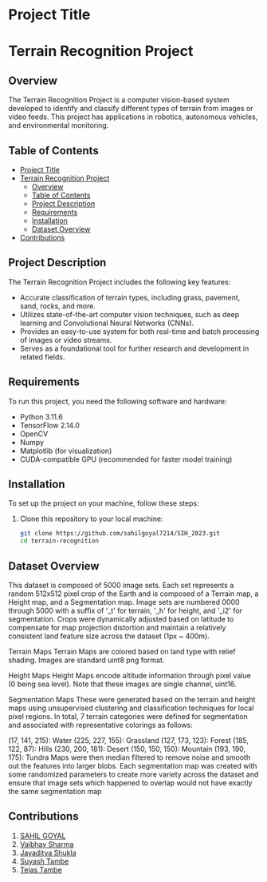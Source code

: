
# Project Title

# Terrain Recognition Project

## Overview

The Terrain Recognition Project is a computer vision-based system developed to identify and classify different types of terrain from images or video feeds. This project has applications in robotics, autonomous vehicles, and environmental monitoring.

## Table of Contents

- [Project Title](#project-title)
- [Terrain Recognition Project](#terrain-recognition-project)
  - [Overview](#overview)
  - [Table of Contents](#table-of-contents)
  - [Project Description](#project-description)
  - [Requirements](#requirements)
  - [Installation](#installation)
  - [Dataset Overview](#dataset-overview)
- [Contributions](#Contributions)

## Project Description

The Terrain Recognition Project includes the following key features:

- Accurate classification of terrain types, including grass, pavement, sand, rocks, and more.
- Utilizes state-of-the-art computer vision techniques, such as deep learning and Convolutional Neural Networks (CNNs).
- Provides an easy-to-use system for both real-time and batch processing of images or video streams.
- Serves as a foundational tool for further research and development in related fields.

## Requirements

To run this project, you need the following software and hardware:

- Python 3.11.6
- TensorFlow 2.14.0
- OpenCV
- Numpy
- Matplotlib (for visualization)
- CUDA-compatible GPU (recommended for faster model training)

## Installation

To set up the project on your machine, follow these steps:

1. Clone this repository to your local machine:

   ```bash
   git clone https://github.com/sahilgoyal7214/SIH_2023.git
   cd terrain-recognition

## Dataset Overview

This dataset is composed of 5000 image sets. Each set represents a random 512x512 pixel crop of the Earth and is composed of a Terrain map, a Height map, and a Segmentation map. Image sets are numbered 0000 through 5000 with a suffix of '_t' for terrain, '_h' for height, and '_i2' for segmentation. Crops were dynamically adjusted based on latitude to compensate for map projection distortion and maintain a relatively consistent land feature size across the dataset (1px ~ 400m).

Terrain Maps
Terrain Maps are colored based on land type with relief shading. Images are standard uint8 png format.

Height Maps
Height Maps encode altitude information through pixel value (0 being sea level). Note that these images are single channel, uint16.

Segmentation Maps
These were generated based on the terrain and height maps using unsupervised clustering and classification techniques for local pixel regions. In total, 7 terrain categories were defined for segmentation and associated with representative colorings as follows:

(17, 141, 215): Water
(225, 227, 155): Grassland
(127, 173, 123): Forest
(185, 122, 87): Hills
(230, 200, 181): Desert
(150, 150, 150): Mountain
(193, 190, 175): Tundra
Maps were then median filtered to remove noise and smooth out the features into larger blobs. Each segmentation map was created with some randomized parameters to create more variety across the dataset and ensure that image sets which happened to overlap would not have exactly the same segmentation map

## Contributions 
1. [SAHIL GOYAL](https://github.com/sahilgoyal7214)
2. [Vaibhav Sharma](https://github.com/vaibhav7766)
3. [Jayaditya Shukla](https://github.com/Jayaditya177)
4. [Suyash Tambe](https://github.com/suyashtambe)
5. [Tejas Tambe](https://github.com/AIMaster17)

